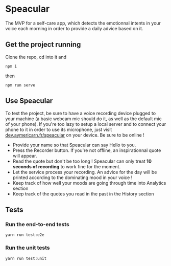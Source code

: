 # Speacular

The MVP for a self-care app, which detects the emotionnal intents in your voice each morning in order to provide a daily advice based on it.

## Get the project running
Clone the repo, cd into it and
```
npm i
```
then 
```
npm run serve
```
## Use Speacular

To test the project, be sure to have a voice recording device plugged to your machine (a basic webcam mic should do it, as well as the default mic of your phone). If you're too lazy to setup a local server and to connect your phone to it in order to use its microphone, just visit [dev.aymericarn.fr/speacular](dev.aymericarn.fr/speacular) on your device. Be sure to be online !

* Provide your name so that Speacular can say Hello to you.
* Press the Recorder button. If you're not offline, an inspirationnal quote will appear.
* Read the quote but don't be too long ! Speacular can only treat **10 seconds of recording** to work fine for the moment.
* Let the service process your recording. An advice for the day will be printed according to the dominating mood in your voice !
* Keep track of how well your moods are going through time into Analytics section
* Keep track of the quotes you read in the past in the History section  

## Tests

### Run the end-to-end tests
```
yarn run test:e2e
```

### Run the unit tests
```
yarn run test:unit
```